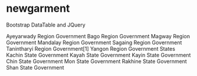 # newgarment
Bootstrap DataTable and JQuery

Ayeyarwady Region Government
Bago Region Government
Magway Region Government
Mandalay Region Government
Sagaing Region Government
Tanintharyi Region Government[1]
Yangon Region Government
States
Kachin State Government
Kayah State Government
Kayin State Government
Chin State Government
Mon State Government
Rakhine State Government
Shan State Government